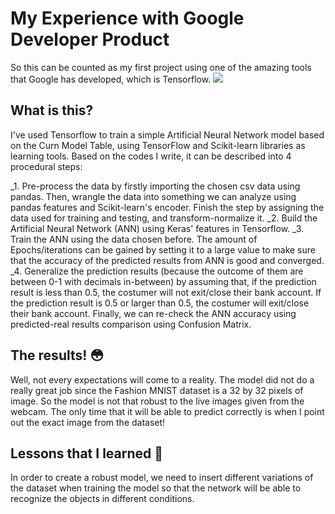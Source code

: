 # My Experience with Google Developer Product

So this can be counted as my first project using one of the amazing tools that Google has developed, which is Tensorflow.
![](https://user-images.githubusercontent.com/32363208/96848914-30f9a000-147f-11eb-9e63-df938815d256.png)

## What is this?
I've used Tensorflow to train a simple Artificial Neural Network model based on the Curn Model Table, using TensorFlow and Scikit-learn libraries as learning tools. Based on the codes I write, it can be described into 4 procedural steps:

_1. Pre-process the data by firstly importing the chosen csv data using pandas. Then, wrangle the data into something we can analyze using pandas features and Scikit-learn's encoder. Finish the step by assigning the data used for training and testing, and transform-normalize it.
_2. Build the Artificial Neural Network (ANN) using Keras' features in Tensorflow.
_3. Train the ANN using the data chosen before. The amount of Epochs/iterations can be gained by setting it to a large value to make sure that the accuracy of the predicted results from ANN is good and converged.
_4. Generalize the prediction results (because the outcome of them are between 0-1 with decimals in-between) by assuming that, if the prediction result is less than 0.5, the costumer will not exit/close their bank account. If the prediction result is 0.5 or larger than 0.5, the costumer will exit/close their bank account. Finally, we can re-check the ANN accuracy using predicted-real results comparison using Confusion Matrix.

## The results! :flushed:
Well, not every expectations will come to a reality. The model did not do a really great job since the Fashion MNIST dataset is a 32 by 32 pixels of image. So the model is not that robust to the live images given from the webcam. The only time that it will be able to predict correctly is when I point out the exact image from the dataset!

## Lessons that I learned :pencil:
In order to create a robust model, we need to insert different variations of the dataset when training the model so that the network will be able to recognize the objects in different conditions.
